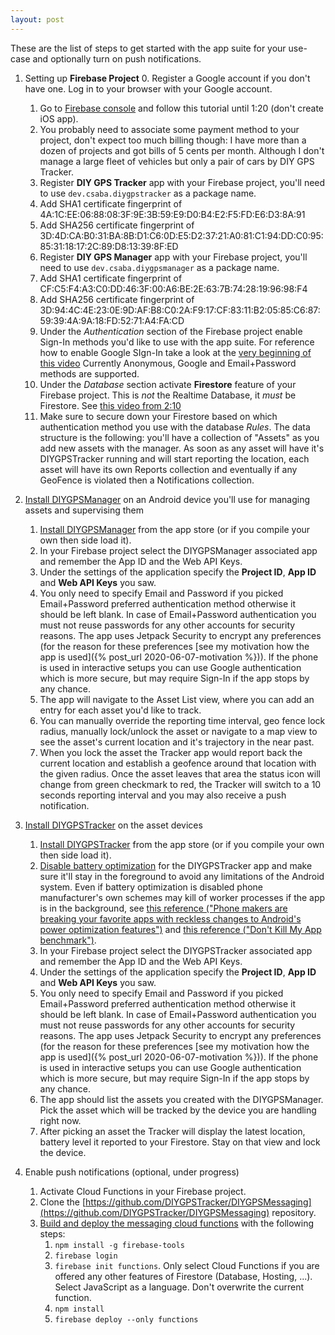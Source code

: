 ```yaml
---
layout: post
---
```


These are the list of steps to get started with the app suite for your use-case and optionally turn on push notifications.

1. Setting up **Firebase Project**
   0. Register a Google account if you don't have one. Log in to your browser with your Google account.
   1. Go to [Firebase console](https://console.firebase.google.com/) and follow this tutorial until 1:20 (don't create iOS app).
   2. You probably need to associate some payment method to your project, don't expect too much billing though: I have more than a dozen of projects and got bills of 5 cents per month. Although I don't manage a large fleet of vehicles but only a pair of cars by DIY GPS Tracker.
   3. Register **DIY GPS Tracker** app with your Firebase project, you'll need to use `dev.csaba.diygpstracker` as a package name.
   4. Add SHA1 certificate fingerprint of 4A:1C:EE:06:88:08:3F:9E:3B:59:E9:D0:B4:E2:F5:FD:E6:D3:8A:91
   5. Add SHA256 certificate fingerprint of 3D:4D:CA:B0:31:BA:8B:D1:C6:0D:E5:D2:37:21:A0:81:C1:94:DD:C0:95:85:31:18:17:2C:89:D8:13:39:8F:ED
   6. Register **DIY GPS Manager** app with your Firebase project, you'll need to use `dev.csaba.diygpsmanager` as a package name.
   7. Add SHA1 certificate fingerprint of CF:C5:F4:A3:C0:DD:46:3F:00:A6:BE:2E:63:7B:74:28:19:96:98:F4
   8. Add SHA256 certificate fingerprint of 3D:94:4C:4E:23:0E:9D:AF:B8:C0:2A:F9:17:CF:83:11:B2:05:85:C6:87:59:39:4A:9A:18:FD:52:71:A4:FA:CD
   9. Under the _Authentication_ section of the Firebase project enable Sign-In methods you'd like to use with the app suite. For reference how to enable Google SIgn-In take a look at the [very beginning of this video](https://www.youtube.com/watch?v=UpAqd-cX9j4) Currently Anonymous, Google and Email+Password methods are supported.
   10. Under the _Database_ section activate **Firestore** feature of your Firebase project. This is _not_ the Realtime Database, it _must_ be Firestore. See [this video from 2:10](https://youtu.be/UFLvSp4Mh9k&t=130)
   11. Make sure to secure down your Firestore based on which authentication method you use with the database *Rules*. The data structure is the following: you'll have a collection of "Assets" as you add new assets with the manager. As soon as any asset will have it's DIYGPSTracker running and will start reporting the location, each asset will have its own Reports collection and eventually if any GeoFence is violated then a Notifications collection.

2. [Install DIYGPSManager](https://play.google.com/store/apps/details?id=dev.csaba.diygpsmanager) on an Android device you'll use for managing assets and supervising them
   1. [Install DIYGPSManager](https://play.google.com/store/apps/details?id=dev.csaba.diygpsmanager) from the app store (or if you compile your own then side load it).
   2. In your Firebase project select the DIYGPSManager associated app and remember the App ID and the Web API Keys.
   3. Under the settings of the application specify the **Project ID**, **App ID** and **Web API Keys** you saw.
   4. You only need to specify Email and Password if you picked Email+Password preferred authentication method otherwise it should be left blank. In case of Email+Password authentication you must not reuse passwords for any other accounts for security reasons. The app uses Jetpack Security to encrypt any preferences (for the reason for these preferences [see my motivation how the app is used]({% post_url 2020-06-07-motivation %})). If the phone is used in interactive setups you can use Google authentication which is more secure, but may require Sign-In if the app stops by any chance.
   5. The app will navigate to the Asset List view, where you can add an entry for each asset you'd like to track.
   6. You can manually override the reporting time interval, geo fence lock radius, manually lock/unlock the asset or navigate to a map view to see the asset's current location and it's trajectory in the near past.
   7. When you lock the asset the Tracker app would report back the current location and establish a geofence around that location with the given radius. Once the asset leaves that area the status icon will change from green checkmark to red, the Tracker will switch to a 10 seconds reporting interval and you may also receive a push notification.

3. [Install DIYGPSTracker](https://play.google.com/store/apps/details?id=dev.csaba.diygpstracker) on the asset devices
   1. [Install DIYGPSTracker](https://play.google.com/store/apps/details?id=dev.csaba.diygpstracker) from the app store (or if you compile your own then side load it).
   2. [Disable battery optimization](https://www.androidpolice.com/2019/07/11/how-to-disable-battery-optimization-for-google-photos-and-other-system-apps-on-oneplus-devices/) for the DIYGPSTracker app and make sure it'll stay in the foreground to avoid any limitations of the Android system. Even if battery optimization is disabled phone manufacturer's own schemes may kill of worker processes if the app is in the background, see [this reference ("Phone makers are breaking your favorite apps with reckless changes to Android's power optimization features")](https://www.androidpolice.com/2020/07/18/phone-makers-are-breaking-your-favorite-apps-with-reckless-changes-to-androids-power-optimization-features/) and [this reference ("Don't Kill My App benchmark")](https://dontkillmyapp.com/).
   3. In your Firebase project select the DIYGPSTracker associated app and remember the App ID and the Web API Keys.
   4. Under the settings of the application specify the **Project ID**, **App ID** and **Web API Keys** you saw.
   5. You only need to specify Email and Password if you picked Email+Password preferred authentication method otherwise it should be left blank. In case of Email+Password authentication you must not reuse passwords for any other accounts for security reasons. The app uses Jetpack Security to encrypt any preferences (for the reason for these preferences [see my motivation how the app is used]({% post_url 2020-06-07-motivation %})). If the phone is used in interactive setups you can use Google authentication which is more secure, but may require Sign-In if the app stops by any chance.
   6. The app should list the assets you created with the DIYGPSManager. Pick the asset which will be tracked by the device you are handling right now.
   7. After picking an asset the Tracker will display the latest location, battery level it reported to your Firestore. Stay on that view and lock the device.

4. Enable push notifications (optional, under progress)
   1. Activate Cloud Functions in your Firebase project.
   2. Clone the [https://github.com/DIYGPSTracker/DIYGPSMessaging](https://github.com/DIYGPSTracker/DIYGPSMessaging) repository.
   3. [Build and deploy the messaging cloud functions](https://firebase.google.com/docs/functions/get-started) with the following steps:
      1. `npm install -g firebase-tools`
      2. `firebase login`
      3. `firebase init functions`. Only select Cloud Functions if you are offered any other features of Firestore (Database, Hosting, ...). Select JavaScript as a language. Don't overwrite the current function.
      4. `npm install`
      5. `firebase deploy --only functions`
